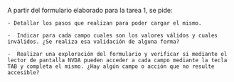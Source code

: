 A partir del formulario elaborado para la tarea 1, se pide:

    - Detallar los pasos que realizan para poder cargar el mismo.   

    -  Indicar para cada campo cuales son los valores válidos y cuales inválidos. ¿Se realiza esa validación de alguna forma?

    -  Realizar una exploración del formulario y verificar si mediante el lector de pantalla NVDA pueden acceder a cada campo mediante la tecla TAB y completa el mismo. ¿Hay algún campo o acción que no resulte accesible?
